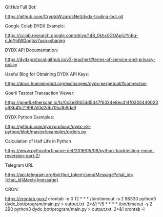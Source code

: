 GitHub Full Bot:

https://github.com/CryptoWizardsNet/dydx-trading-bot.git

Google Colab DYDX Example: 

https://colab.research.google.com/drive/14B_0khx0GOApiUYnEq-cJqYpIWDnqtsv?usp=sharing

DYDX API Documentation: 

https://dydxprotocol.github.io/v3-teacher/#terms-of-service-and-privacy-policy

Useful Blog for Obtaining DYDX API Keys: 

https://docs.hummingbot.org/exchanges/dydx-perpetual/#connection

Goerli Testnet Transaction Viewer: 

https://goerli.etherscan.io/tx/0x3e80b5dd5d47f6324e8ecd14f0306440023a63b41c2199f7d0d2db70ba1b9da9

DYDX Python Examples: 

https://github.com/dydxprotocol/dydx-v3-python/blob/master/examples/orders.py

Calculation of Half Life in Python

https://www.pythonforfinance.net/2016/05/09/python-backtesting-mean-reversion-part-2/

Telegram URL

https://api.telegram.org/bot{bot_token}/sendMessage?chat_id={chat_id}&text={message}

CRON:

https://crontab.guru/
crontab -e
0 12 * * * /bin/timeout -s 2 86330 python3 dydx_bot/program/main.py > output.txt  2>&1
*/5 * * * * /bin/timeout -s 2 290 python3 dydx_bot/program/main.py > output.txt  2>&1
crontab -l